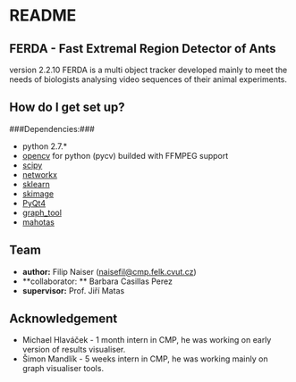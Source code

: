 # README #
## FERDA - Fast Extremal Region Detector of Ants ##
version 2.2.10
FERDA is a multi object tracker developed mainly to meet the needs of biologists analysing video sequences of their animal experiments.

## How do I get set up? ##
###Dependencies:###
* python 2.7.\*
* [opencv](http://opencv.org) for python (pycv) builded with FFMPEG support
* [scipy](http://www.scipy.org)
* [networkx](https://networkx.github.io)
* [sklearn](http://scikit-learn.org/stable/)
* [skimage](http://scikit-image.org/docs/dev/api/skimage.html)
* [PyQt4](https://www.riverbankcomputing.com/software/pyqt/download)
* [graph_tool](https://graph-tool.skewed.de)
* [mahotas](https://pypi.python.org/pypi/mahotas)


## Team ##
* **author:** Filip Naiser (naisefil@cmp.felk.cvut.cz)
* **collaborator: ** Barbara Casillas Perez
* **supervisor:** Prof. Jiří Matas

## Acknowledgement ##
* Michael Hlaváček - 1 month intern in CMP, he was working on early version of results visualiser.
* Šimon Mandlík - 5 weeks intern in CMP, he was working mainly on graph visualiser tools.
